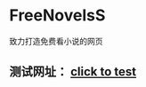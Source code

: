 # FreeNovelsS
致力打造免费看小说的网页














## 测试网址： [click to test](http://106.12.87.246:8080/books/)

